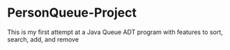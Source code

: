 # PersonQueue-Project

This is my first attempt at a Java Queue ADT program with features to sort, search, add, and remove
